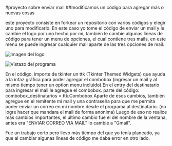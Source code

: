 #proyecto sobre enviar mail
##modificamos un código para agregar más o nuevas cosas

este proyecto consiste en forkear un repositorio con varios códigos y elegir uno para modificarlo.
En este caso yo tome el código de enviar un mail y le cambie el logo por uno hecho por mí, también le cambie algunas líneas de código para tener
un menu de opciones, el cual contiene tres mails, en este menu se puede ingresar cualquier mail aparte de las tres opciones de mail.

![Imagen del logo](output/image/gmail.png)

![Vistazo del programa](output/image/captura.png)

En el código, importe de tkinter un ttk (Tkinter Themed Widgets) que ayuda a la infaz gráfica para poder agregar el combobox (ingresar un mail y al
mismo tiempo tener un option menu incluido).En el entry del destinatario para ingresar el mail le agregue el combobox.
parte del código: combobox_destinatarios = ttk.Combobox
Aparte de esos cambios, también agregue en el remitente mí mail y una contraseña para que me permita poder enviar un correo en mi nombre desde el 
programa al destinatario. (no logre hacer que mandara el mail de forma anonima)
Luego de eso no realice más cambios importantes, el último cambio fue el del nombre de la ventana, antes era "ENVIAR CORREO VIA MAIL" lo cambie a
"Gmail". 

Fue un trabajo corto pero llevo más tiempo del que yo tenía planeado, ya que al cambiar algunas líneas de código me daba error en otro lado. 
